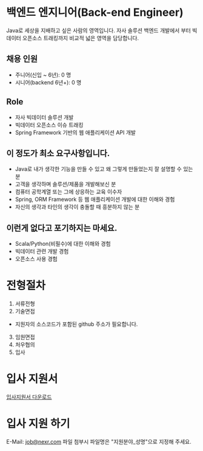 # 백엔드 엔지니어(Back-end Engineer)

Java로 세상을 지배하고 싶은 사람의 영역입니다. 자사 솔루션 백엔드 개발에서 부터 빅데이터 오픈소스 트래킹까지 비교적 넓은 영역을 담당합니다. 

## 채용 인원
- 주니어(신입 ~ 6년): 0 명
- 시니어(backend 6년+): 0 명 

## Role
- 자사 빅데이터 솔루션 개발
- 빅데이터 오픈소스 이슈 트래킹
- Spring Framework 기반의 웹 애플리케이션 API 개발

## 이 정도가 최소 요구사항입니다.
- Java로 내가 생각한 기능을 만들 수 있고 왜 그렇게 만들었는지 잘 설명할 수 있는 분
- 고객을 생각하며 솔루션/제품을 개발해보신 분
- 컴퓨터 공학계열 또는 그에 상응하는 교육 이수자
- Spring, ORM Framework 등 웹 애플리케이션 개발에 대한 이해와 경험
- 자신의 생각과 타인의 생각이 충돌할 때 흥분하지 않는 분

## 이런게 없다고 포기하지는 마세요.
- Scala/Python(비필수)에 대한 이해와 경험
- 빅데이터 관련 개발 경험
- 오픈소스 사용 경험

# 전형절차
1. 서류전형
2. 기술면접
  - 지원자의 소스코드가 포함된 github 주소가 필요합니다.
3. 임원면접
4. 처우협의
5. 입사

# 입사 지원서
[입사지원서 다운로드](../../../files/kt_nexr_resume.docx)

# 입사 지원 하기
E-Mail: <job@nexr.com>
파일 첨부시 파일명은 "지원분야_성명"으로 지정해 주세요.